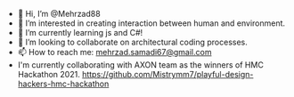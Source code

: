 - 👋 Hi, I’m @Mehrzad88
- 👀 I’m interested in creating interaction between human and environment.
- 🌱 I’m currently learning js and C#!
- 💞️ I’m looking to collaborate on architectural coding processes.
- 📫 How to reach me: mehrzad.samadi67@gmail.com
- I'm currently collaborating with AXON team as the winners of HMC Hackathon 2021. 
  https://github.com/Mistrymm7/playful-design-hackers-hmc-hackathon
<!---
Mehrzad88/Mehrzad88 is a ✨ special ✨ repository because its `README.md` (this file) appears on your GitHub profile.
You can click the Preview link to take a look at your changes.
--->
